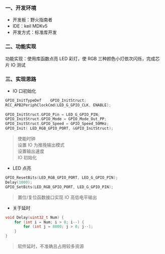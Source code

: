 ### 一、开发环境
- 开发板：野火指南者
- IDE：keil MDKv5
- 开发方式：标准库开发

### 二、功能实现
功能实现：使用库函数点亮 LED 彩灯，使 RGB 三种颜色小灯依次闪烁，完成芯片 IO 测试

### 三、实现思路
- IO 口初始化
```c
GPIO_InitTypeDef	GPIO_InitStruct;
RCC_APB2PeriphClockCmd(LED_G_GPIO_CLK, ENABLE);
	
GPIO_InitStruct.GPIO_Pin = LED_G_GPIO_PIN;
GPIO_InitStruct.GPIO_Mode = GPIO_Mode_Out_PP;
GPIO_InitStruct.GPIO_Speed = GPIO_Speed_50MHz;
GPIO_Init( LED_RGB_GPIO_PORT, &GPIO_InitStruct);
```
> 使能时钟  
> 设置 IO 为推挽输出模式  
> 设置输出速度  
>  IO 初始化
- LED 点亮
```c
GPIO_ResetBits(LED_RGB_GPIO_PORT, LED_G_GPIO_PIN);
Delay(1000);
GPIO_SetBits(LED_RGB_GPIO_PORT, LED_G_GPIO_PIN);
```
> 置位/复位函数接口实现 IO 高低电平输出
- 关于延时
```c
void Delay(uint32_t Num) {
    for (int i = Num; i > 0; i--) {
        for (int j = 8000; j > 0; j--);
    }
}
```
> 软件延时，不准确且占用较多资源